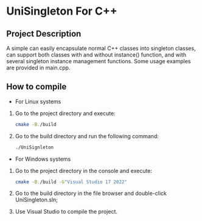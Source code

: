 # UniSingleton For C++

## Project Description
A simple can easily encapsulate normal C++ classes into singleton classes, can support both classes with and without instance() function, and with several singleton instance management functions. Some usage examples are provided in main.cpp.

## How to compile

+ For Linux systems

1. Go to the project directory and execute:

    ``` bash
    cmake -B./build
    ```
2. Go to the build directory and run the following command:

    ``` bash
    ./UniSignleton
    ```

+ For Windows systems

1. Go to the project directory in the console and execute:

    ``` bash
    cmake -B./build -G"Visual Studio 17 2022"
    ```
2. Go to the build directory in the file browser and double-click UniSingleton.sln;
3. Use Visual Studio to compile the project.